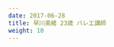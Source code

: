 ```yaml
---
date: 2017-06-28
title: 早川美緒 23歳 バレエ講師
weight: 10
---
```



<script type="text/javascript" charset="utf-8" src="http://www.mgstage.com/js/mgs_sample_movie.js?p=259LUXU-751&r=1&c=H4DXKUIBIQ7YOYNKBIPRBPQ2D3"></script>


